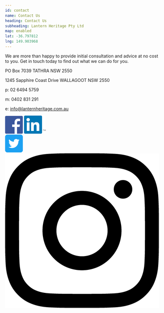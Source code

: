 ```yaml
---
id: contact
name: Contact Us
heading: Contact Us
subheading: Lantern Heritage Pty Ltd 
map: enabled
lat: -36.797812
lng: 149.903968
---
```


We are more than happy to provide initial consultation and advice at no cost to you. Get in touch today to find out what we can do for you.

PO Box 7039
TATHRA NSW 2550

1245 Sapphire Coast Drive 
WALLAGOOT NSW 2550

p: 02 6494 5759

m: 0402 831 291

e: <a href="mailto:&#105;&#110;&#102;&#111;&#064;&#108;&#097;&#110;&#116;&#101;&#114;&#110;&#104;&#101;&#114;&#105;&#116;&#097;&#103;&#101;&#046;&#099;&#111;&#109;&#046;&#097;&#117;"> &#105;&#110;&#102;&#111;&#064;&#108;&#097;&#110;&#116;&#101;&#114;&#110;&#104;&#101;&#114;&#105;&#116;&#097;&#103;&#101;&#046;&#099;&#111;&#109;&#046;&#097;&#117; </a>

<div class="socialwrapper">
    <a href="https://www.facebook.com/shiningalightonpeopleandplace/"><img class="social" src="assets/images/social/facebook.png"></a>
    <a href="https://www.linkedin.com/company-beta/18175797/"><img class="social" src="assets/images/social/linkedin.png"></a>
</div>

<div class="socialwrapper">
    <a href="https://twitter.com/LanternHeritage"><img class="social" src="assets/images/social/twitter.png"></a>
    <a href="https://www.instagram.com/shiningalightonpeopleandplace/"><img class="social"  src="assets/images/social/instagram.png"></a>
</div>
